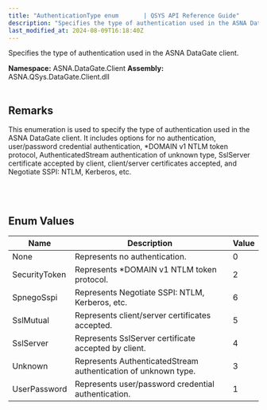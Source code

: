 ```yaml
---
title: "AuthenticationType enum       | QSYS API Reference Guide"
description: "Specifies the type of authentication used in the ASNA DataGate client. "
last_modified_at: 2024-08-09T16:18:40Z
---
```


Specifies the type of authentication used in the ASNA DataGate client.

**Namespace:** ASNA.DataGate.Client
**Assembly:** ASNA.QSys.DataGate.Client.dll
<br>
<br>

## Remarks
This enumeration is used to specify the type of authentication used in the ASNA DataGate client. 
It includes options for no authentication, user/password credential authentication, 
*DOMAIN v1 NTLM token protocol, AuthenticatedStream authentication of unknown type, 
SslServer certificate accepted by client, client/server certificates accepted, 
and Negotiate SSPI: NTLM, Kerberos, etc.

<br>
<br>

## Enum Values

| Name | Description | Value
| --- | --- | --- 
| None | Represents no authentication. | 0 |
| SecurityToken | Represents *DOMAIN v1 NTLM token protocol. | 2 |
| SpnegoSspi | Represents Negotiate SSPI: NTLM, Kerberos, etc. | 6 |
| SslMutual | Represents client/server certificates accepted. | 5 |
| SslServer | Represents SslServer certificate accepted by client. | 4 |
| Unknown | Represents AuthenticatedStream authentication of unknown type. | 3 |
| UserPassword | Represents user/password credential authentication. | 1 |

